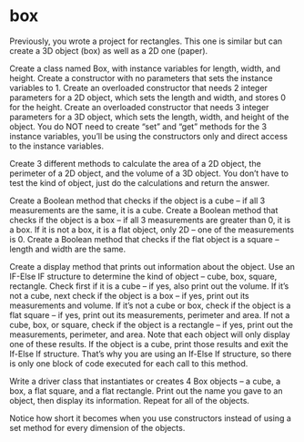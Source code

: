 # box
Previously, you wrote a project for rectangles. This one is similar but can create a 3D object (box) as well as a 2D one (paper).  

Create a class named Box, with instance variables for length, width, and height. Create a constructor with no parameters that sets the instance variables to 1. Create an overloaded constructor that needs 2 integer parameters for a 2D object, which sets the length and width, and stores 0 for the height. Create an overloaded constructor that needs 3 integer parameters for a 3D object, which sets the length, width, and height of the object. You do NOT need to create “set” and “get” methods for the 3 instance variables, you’ll be using the constructors only and direct access to the instance variables.  

Create 3 different methods to calculate the area of a 2D object, the perimeter of a 2D object, and the volume of a 3D object. You don’t have to test the kind of object, just do the calculations and return the answer.  

Create a Boolean method that checks if the object is a cube – if all 3 measurements are the same, it is a cube. Create a Boolean method that checks if the object is a box – if all 3 measurements are greater than 0, it is a box. If it is not a box, it is a flat object, only 2D – one of the measurements is 0. Create a Boolean method that checks if the flat object is a square – length and width are the same.  

Create a display method that prints out information about the object. Use an IF-Else IF structure to determine the kind of object – cube, box, square, rectangle. Check first if it is a cube – if yes, also print out the volume. If it’s not a cube, next check if the object is a box – if yes, print out its measurements and volume. If it’s not a cube or box, check if the object is a flat square – if yes, print out its measurements, perimeter and area. If not a cube, box, or square, check if the object is a rectangle – if yes, print out the measurements, perimeter, and area. Note that each object will only display one of these results. If the object is a cube, print those results and exit the If-Else If structure. That’s why you are using an If-Else If structure, so there is only one block of code executed for each call to this method.  

Write a driver class that instantiates or creates 4 Box objects – a cube, a box, a flat square, and a flat rectangle. Print out the name you gave to an object, then display its information. Repeat for all of the objects. 

Notice how short it becomes when you use constructors instead of using a set method for every dimension of the objects.
